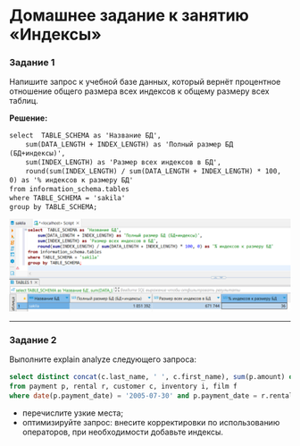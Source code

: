 # Домашнее задание к занятию «Индексы»

### Задание 1

Напишите запрос к учебной базе данных, который вернёт процентное отношение общего размера всех индексов к общему размеру всех таблиц.

**Решение:**
```
select  TABLE_SCHEMA as 'Название БД',  
    sum(DATA_LENGTH + INDEX_LENGTH) as 'Полный размер БД (БД+индексы)', 
    sum(INDEX_LENGTH) as 'Размер всех индексов в БД', 
    round(sum(INDEX_LENGTH) / sum(DATA_LENGTH + INDEX_LENGTH) * 100, 0) as '% индексов к размеру БД'
from information_schema.tables
where TABLE_SCHEMA = 'sakila'
group by TABLE_SCHEMA;
```

<kbd>![](img/sakila_indexes_size_percentage.png)</kbd>

---

### Задание 2

Выполните explain analyze следующего запроса:
```sql
select distinct concat(c.last_name, ' ', c.first_name), sum(p.amount) over (partition by c.customer_id, f.title)
from payment p, rental r, customer c, inventory i, film f
where date(p.payment_date) = '2005-07-30' and p.payment_date = r.rental_date and r.customer_id = c.customer_id and i.inventory_id = r.inventory_id
```
- перечислите узкие места;
- оптимизируйте запрос: внесите корректировки по использованию операторов, при необходимости добавьте индексы.
